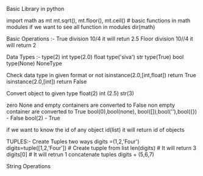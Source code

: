 Basic Library in python 

import math as mt
mt.sqrt(), mt.floor(), mt.ceil() # basic functions in math modules 
if we want to see all function in modules  dir(math)

Basic Operations :- 
True division 10/4 it will retun 2.5 
Floor division 10//4 it will return 2

Data Types :- 
type(2) int
type(2.0) float 
type('siva') str
type(True) bool
type(None) NoneType 

Check data type in given format or not 
isinstance(2.0,[int,float]) return True 
isinstance(2.0,[int]) return False 

Convert object to given type
float(2)
int (2.5)
str(3) 

zero None and empty containers are converted to False non empty container are converted to True 
bool(0),bool(none), bool([]),bool(''),bool({}) - False 
bool(2) - True 

if we want to know the id of any object id(list) it will return id of objects 

TUPLES:- 
Create Tuples two ways 
digits =(1,2,'Four')
digits=tuple([1,2,'Four']) # Create tupple from list 
len(digits) # It will return 3 
digits[0] # It will retrun 1 
concatenate tuples digits + (5,6,7)

String Operations 




